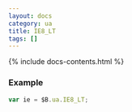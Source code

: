 ```yaml
---
layout: docs
category: ua
title: IE8_LT
tags: []
---
```


{% include docs-contents.html %}

### Example
```js
var ie = $B.ua.IE8_LT;
```